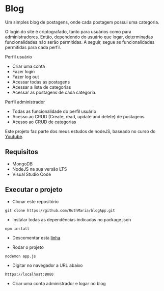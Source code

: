 # Blog 

Um simples blog de postagens, onde cada postagem possui uma categoria.

O login do site é criptografado, tanto para usuários como para administradores. Então, dependendo do usuário que logar, determinadas funcionalidades não serão permitidas. A seguir, segue as funcionalidades permitidas para cada perfil.

Perfil usuário
- Criar uma conta
- Fazer login 
- Fazer log out
- Acessar todas as postagens 
- Acessar a lista de categorias
- Acessar as postagens de cada categoria.

Perfil administrador
- Todas as funcionalidade do perfil usuário
- Acesso ao CRUD (Create, read, update and delete) de postagens
- Acesso ao CRUD de categorias

Este projeto faz parte dos meus estudos de nodeJS, baseado no curso do [Youtube](https://www.youtube.com/playlist?list=PLJ_KhUnlXUPtbtLwaxxUxHqvcNQndmI4B).


## Requisitos
- MongoDB
- NodeJS na sua versão LTS
- Visual Studio Code


## Executar o projeto

- Clonar este repositório
```
git clone https://github.com/RuthMaria/blogApp.git
```

- Instalar todas as dependências indicadas no package.json
```
npm install 
```

-  Descomentar esta [linha](https://github.com/RuthMaria/blogApp/blob/master/routes/user.js#L42) 


- Rodar o projeto

```
nodemon app.js
```

- Digitar no navegador a URL abaixo

```
https://localhost:8080
```

- Criar uma conta administrador e logar no blog 